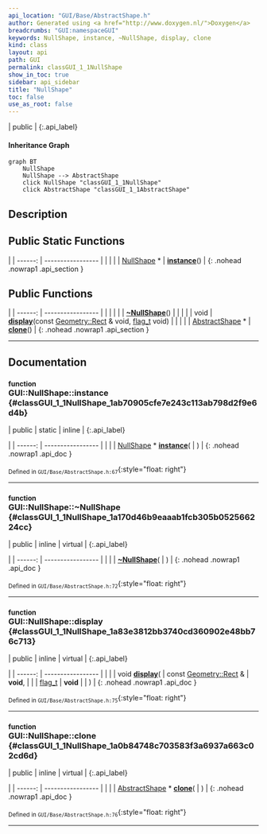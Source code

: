 ```yaml
---
api_location: "GUI/Base/AbstractShape.h"
author: Generated using <a href="http://www.doxygen.nl/">Doxygen</a>
breadcrumbs: "GUI:namespaceGUI"
keywords: NullShape, instance, ~NullShape, display, clone
kind: class
layout: api
path: GUI
permalink: classGUI_1_1NullShape
show_in_toc: true
sidebar: api_sidebar
title: "NullShape"
toc: false
use_as_root: false
---
```


| public |
{:.api_label}

#### Inheritance Graph

```mermaid
graph BT
	NullShape
	NullShape --> AbstractShape
	click NullShape "classGUI_1_1NullShape"
	click AbstractShape "classGUI_1_1AbstractShape"
```

## Description





## Public Static Functions

|
| ------: | ----------------- |
|  | |
| [NullShape](classGUI_1_1NullShape) * | **[instance](#classGUI_1_1NullShape_1ab70905cfe7e243c113ab798d2f9e6d4b)**() |
{: .nohead .nowrap1 .api_section }


## Public Functions

|
| ------: | ----------------- |
|  | |
|  | **[~NullShape](#classGUI_1_1NullShape_1a170d46b9eaaab1fcb305b052566224cc)**() |
|  | |
| void | **[display](#classGUI_1_1NullShape_1a83e3812bb3740cd360902e48bb76c713)**(const [Geometry::Rect](namespaceGeometry#namespaceGeometry_1acedeea2f6bddd99f077df6f73901a875) & void,  [flag_t](classGUI_1_1AbstractShape#classGUI_1_1AbstractShape_1a30ae7217ac48efbb16cf6053706fead5)  void) |
|  | |
| [AbstractShape](classGUI_1_1AbstractShape) * | **[clone](#classGUI_1_1NullShape_1a0b84748c703583f3a6937a663c02cd6d)**() |
{: .nohead .nowrap1 .api_section }


-------------------------------------------------------------------

## Documentation

### <small>function</small><br/> GUI::NullShape::instance {#classGUI_1_1NullShape_1ab70905cfe7e243c113ab798d2f9e6d4b}

| public | static | inline |
{:.api_label}

|
| ------: | ----------------- |
|  |
| [NullShape](classGUI_1_1NullShape) * **[instance](#classGUI_1_1NullShape_1ab70905cfe7e243c113ab798d2f9e6d4b)**( |  ) |
{: .nohead .nowrap1 .api_doc }





<sub>Defined in `GUI/Base/AbstractShape.h:67`</sub>{:style="float: right"}

-------------------------------------------------------------------

### <small>function</small><br/> GUI::NullShape::~NullShape {#classGUI_1_1NullShape_1a170d46b9eaaab1fcb305b052566224cc}

| public | inline | virtual |
{:.api_label}

|
| ------: | ----------------- |
|  |
|  **[~NullShape](#classGUI_1_1NullShape_1a170d46b9eaaab1fcb305b052566224cc)**( |  ) |
{: .nohead .nowrap1 .api_doc }





<sub>Defined in `GUI/Base/AbstractShape.h:72`</sub>{:style="float: right"}

-------------------------------------------------------------------

### <small>function</small><br/> GUI::NullShape::display {#classGUI_1_1NullShape_1a83e3812bb3740cd360902e48bb76c713}

| public | inline | virtual |
{:.api_label}

|
| ------: | ----------------- |
|  |
| void **[display](#classGUI_1_1NullShape_1a83e3812bb3740cd360902e48bb76c713)**( | const [Geometry::Rect](namespaceGeometry#namespaceGeometry_1acedeea2f6bddd99f077df6f73901a875) & | **void**, |
| |  [flag_t](classGUI_1_1AbstractShape#classGUI_1_1AbstractShape_1a30ae7217ac48efbb16cf6053706fead5)  | **void** |
|   ) |
{: .nohead .nowrap1 .api_doc }





<sub>Defined in `GUI/Base/AbstractShape.h:75`</sub>{:style="float: right"}

-------------------------------------------------------------------

### <small>function</small><br/> GUI::NullShape::clone {#classGUI_1_1NullShape_1a0b84748c703583f3a6937a663c02cd6d}

| public | inline | virtual |
{:.api_label}

|
| ------: | ----------------- |
|  |
| [AbstractShape](classGUI_1_1AbstractShape) * **[clone](#classGUI_1_1NullShape_1a0b84748c703583f3a6937a663c02cd6d)**( |  ) |
{: .nohead .nowrap1 .api_doc }





<sub>Defined in `GUI/Base/AbstractShape.h:76`</sub>{:style="float: right"}

-------------------------------------------------------------------

